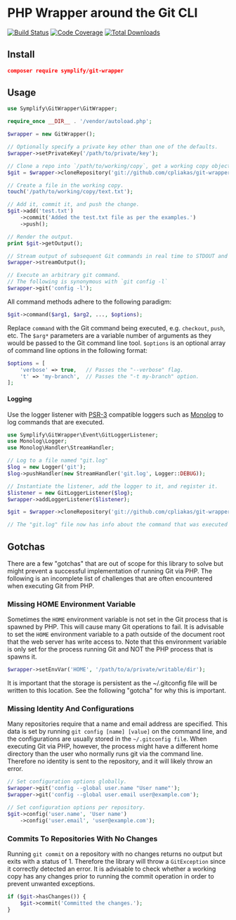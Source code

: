 # PHP Wrapper around the Git CLI

[![Build Status](https://travis-ci.org/cpliakas/git-wrapper.svg?branch=master)](https://travis-ci.org/cpliakas/git-wrapper)
[![Code Coverage](https://scrutinizer-ci.com/g/cpliakas/git-wrapper/badges/coverage.png?b=master)](https://scrutinizer-ci.com/g/cpliakas/git-wrapper/?branch=master)
[![Total Downloads](https://img.shields.io/packagist/dt/cpliakas/git-wrapper.svg)](https://packagist.org/packages/cpliakas/git-wrapper)


## Install

```json
composer require symplify/git-wrapper
```

## Usage

```php
use Symplify\GitWrapper\GitWrapper;

require_once __DIR__ . '/vendor/autoload.php';

$wrapper = new GitWrapper();

// Optionally specify a private key other than one of the defaults.
$wrapper->setPrivateKey('/path/to/private/key');

// Clone a repo into `/path/to/working/copy`, get a working copy object.
$git = $wrapper->cloneRepository('git://github.com/cpliakas/git-wrapper.git', '/path/to/working/copy');

// Create a file in the working copy.
touch('/path/to/working/copy/text.txt');

// Add it, commit it, and push the change.
$git->add('test.txt')
    ->commit('Added the test.txt file as per the examples.')
    ->push();

// Render the output.
print $git->getOutput();

// Stream output of subsequent Git commands in real time to STDOUT and STDERR.
$wrapper->streamOutput();

// Execute an arbitrary git command.
// The following is synonymous with `git config -l`
$wrapper->git('config -l');
```

All command methods adhere to the following paradigm:

```php
$git->command($arg1, $arg2, ..., $options);
```

Replace `command` with the Git command being executed, e.g. `checkout`, `push`, etc. The `$arg*` parameters are a variable number of arguments as they would be passed to the Git command line tool. `$options` is an optional array of command line options in the following format: 

```php
$options = [
    'verbose' => true,   // Passes the "--verbose" flag.
    't' => 'my-branch',  // Passes the "-t my-branch" option.
];
```

#### Logging

Use the logger listener with [PSR-3](https://github.com/php-fig/fig-standards/blob/master/accepted/PSR-3-logger-interface.md)
compatible loggers such as [Monolog](https://github.com/Seldaek/monolog) to log commands that are executed.

```php
use Symplify\GitWrapper\Event\GitLoggerListener;
use Monolog\Logger;
use Monolog\Handler\StreamHandler;

// Log to a file named "git.log"
$log = new Logger('git');
$log->pushHandler(new StreamHandler('git.log', Logger::DEBUG));

// Instantiate the listener, add the logger to it, and register it.
$listener = new GitLoggerListener($log);
$wrapper->addLoggerListener($listener);

$git = $wrapper->cloneRepository('git://github.com/cpliakas/git-wrapper.git', '/path/to/working/copy');

// The "git.log" file now has info about the command that was executed above.

```


## Gotchas

There are a few "gotchas" that are out of scope for this library to solve but might prevent a successful implementation of running Git via PHP. The following is an incomplete list of challenges that are often encountered when executing Git from PHP.

### Missing HOME Environment Variable

Sometimes the `HOME` environment variable is not set in the Git process that is spawned by PHP. This will cause many Git operations to fail. It is advisable to set the `HOME` environment variable to a path outside of the document root that the web server has write access to. Note that this environment variable is only set for the process running Git and NOT the PHP process that is spawns it.

```php
$wrapper->setEnvVar('HOME', '/path/to/a/private/writable/dir');
```

It is important that the storage is persistent as the ~/.gitconfig file will be
written to this location. See the following "gotcha" for why this is important.

### Missing Identity And Configurations

Many repositories require that a name and email address are specified. This data
is set by running `git config [name] [value]` on the command line, and the
configurations are usually stored in the `~/.gitconfig file`. When executing Git
via PHP, however, the process might have a different home directory than the
user who normally runs git via the command line. Therefore no identity is sent
to the repository, and it will likely throw an error.

```php
// Set configuration options globally.
$wrapper->git('config --global user.name "User name"');
$wrapper->git('config --global user.email user@example.com');

// Set configuration options per repository.
$git->config('user.name', 'User name')
    ->config('user.email', 'user@example.com');
```

### Commits To Repositories With No Changes

Running `git commit` on a repository with no changes returns no output but exits with a status of 1. Therefore the library will throw a `GitException` since it correctly detected an error. It is advisable to check whether a working copy has any changes prior to running the commit operation in order to prevent unwanted exceptions.

```php
if ($git->hasChanges()) {
    $git->commit('Committed the changes.');
}
```
